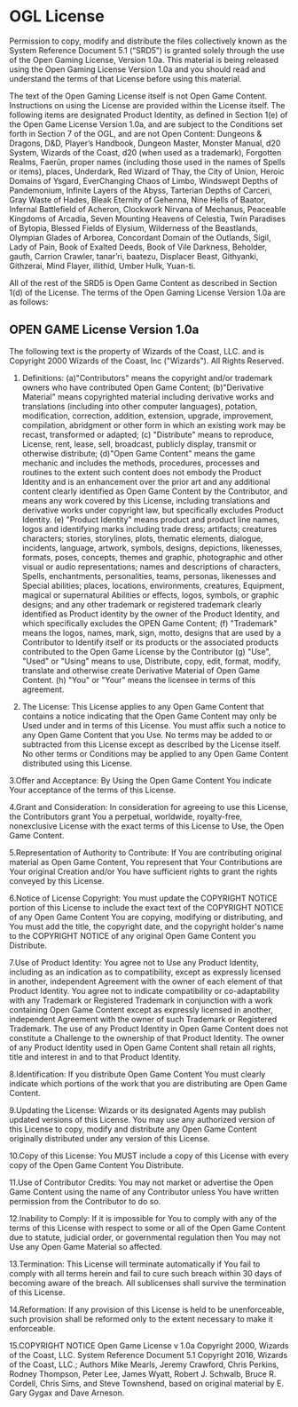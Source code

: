 # OGL License

Permission to copy, modify and distribute the files collectively known as the System Reference Document 5.1 (“SRD5”) is granted solely through the use of the Open Gaming License, Version 1.0a. This material is being released using the Open Gaming License Version 1.0a and you should read and understand the terms of that License before using this material.

The text of the Open Gaming License itself is not Open Game Content. Instructions on using the License are provided within the License itself. The following items are designated Product Identity, as defined in Section 1(e) of the Open Game License Version 1.0a, and are subject to the Conditions set forth in Section 7 of the OGL, and are not Open Content: Dungeons & Dragons, D&D, Player’s Handbook, Dungeon Master, Monster Manual, d20 System, Wizards of the Coast, d20 (when used as a trademark), Forgotten Realms, Faerûn, proper names (including those used in the names of Spells or items), places, Underdark, Red Wizard of Thay, the City of Union, Heroic Domains of Ysgard, EverChanging Chaos of Limbo, Windswept Depths of Pandemonium, Infinite Layers of the Abyss, Tarterian Depths of Carceri, Gray Waste of Hades, Bleak Eternity of Gehenna, Nine Hells of Baator, Infernal Battlefield of Acheron, Clockwork Nirvana of Mechanus, Peaceable Kingdoms of Arcadia, Seven Mounting Heavens of Celestia, Twin Paradises of Bytopia, Blessed Fields of Elysium, Wilderness of the Beastlands, Olympian Glades of Arborea, Concordant Domain of the Outlands, Sigil, Lady of Pain, Book of Exalted Deeds, Book of Vile Darkness, Beholder, gauth, Carrion Crawler, tanar’ri, baatezu, Displacer Beast, Githyanki, Githzerai, Mind Flayer, illithid, Umber Hulk, Yuan-ti.

All of the rest of the SRD5 is Open Game Content as described in Section 1(d) of the License. The terms of the Open Gaming License Version 1.0a are as follows:

## OPEN GAME License Version 1.0a

The following text is the property of Wizards of the Coast, LLC. and is Copyright 2000 Wizards of the Coast, Inc ("Wizards"). All Rights Reserved.

1. Definitions: (a)"Contributors" means the copyright and/or trademark owners who have contributed Open Game Content; (b)"Derivative Material" means copyrighted material including derivative works and translations (including into other computer languages), potation, modification, correction, addition, extension, upgrade, improvement, compilation, abridgment or other form in which an existing work may be recast, transformed or adapted; (c) "Distribute" means to reproduce, License, rent, lease, sell, broadcast, publicly display, transmit or otherwise distribute; (d)"Open Game Content" means the game mechanic and includes the methods, procedures, processes and routines to the extent such content does not embody the Product Identity and is an enhancement over the prior art and any additional content clearly identified as Open Game Content by the Contributor, and means any work covered by this License, including translations and derivative works under copyright law, but specifically excludes Product Identity. (e) "Product Identity" means product and product line names, logos and identifying marks including trade dress; artifacts; creatures characters; stories, storylines, plots, thematic elements, dialogue, incidents, language, artwork, symbols, designs, depictions, likenesses, formats, poses, concepts, themes and graphic, photographic and other visual or audio representations; names and descriptions of characters, Spells, enchantments, personalities, teams, personas, likenesses and Special abilities; places, locations, environments, creatures, Equipment, magical or supernatural Abilities or effects, logos, symbols, or graphic designs; and any other trademark or registered trademark clearly identified as Product identity by the owner of the Product Identity, and which specifically excludes the OPEN Game Content; (f) "Trademark" means the logos, names, mark, sign, motto, designs that are used by a Contributor to Identify itself or its products or the associated products contributed to the Open Game License by the Contributor (g) "Use", "Used" or "Using" means to use, Distribute, copy, edit, format, modify, translate and otherwise create Derivative Material of Open Game Content. (h) "You" or "Your" means the licensee in terms of this agreement.

2. The License: This License applies to any Open Game Content that contains a notice indicating that the Open Game Content may only be Used under and in terms of this License. You must affix such a notice to any Open Game Content that you Use. No terms may be added to or subtracted from this License except as described by the License itself. No other terms or Conditions may be applied to any Open Game Content distributed using this License.

3.Offer and Acceptance: By Using the Open Game Content You indicate Your acceptance of the terms of this License.

4.Grant and Consideration: In consideration for agreeing to use this License, the Contributors grant You a perpetual, worldwide, royalty-free, nonexclusive License with the exact terms of this License to Use, the Open Game Content.

5.Representation of Authority to Contribute: If You are contributing original material as Open Game Content, You represent that Your Contributions are Your original Creation and/or You have sufficient rights to grant the rights conveyed by this License.

6.Notice of License Copyright: You must update the COPYRIGHT NOTICE portion of this License to include the exact text of the COPYRIGHT NOTICE of any Open Game Content You are copying, modifying or distributing, and You must add the title, the copyright date, and the copyright holder's name to the COPYRIGHT NOTICE of any original Open Game Content you Distribute.

7.Use of Product Identity: You agree not to Use any Product Identity, including as an indication as to compatibility, except as expressly licensed in another, independent Agreement with the owner of each element of that Product Identity. You agree not to indicate compatibility or co-adaptability with any Trademark or Registered Trademark in conjunction with a work containing Open Game Content except as expressly licensed in another, independent Agreement with the owner of such Trademark or Registered Trademark. The use of any Product Identity in Open Game Content does not constitute a Challenge to the ownership of that Product Identity. The owner of any Product Identity used in Open Game Content shall retain all rights, title and interest in and to that Product Identity.

8.Identification: If you distribute Open Game Content You must clearly indicate which portions of the work that you are distributing are Open Game Content.

9.Updating the License: Wizards or its designated Agents may publish updated versions of this License. You may use any authorized version of this License to copy, modify and distribute any Open Game Content originally distributed under any version of this License.

10.Copy of this License: You MUST include a copy of this License with every copy of the Open Game Content You Distribute.

11.Use of Contributor Credits: You may not market or advertise the Open Game Content using the name of any Contributor unless You have written permission from the Contributor to do so.

12.Inability to Comply: If it is impossible for You to comply with any of the terms of this License with respect to some or all of the Open Game Content due to statute, judicial order, or governmental regulation then You may not Use any Open Game Material so affected.

13.Termination: This License will terminate automatically if You fail to comply with all terms herein and fail to cure such breach within 30 days of becoming aware of the breach. All sublicenses shall survive the termination of this License.

14.Reformation: If any provision of this License is held to be unenforceable, such provision shall be reformed only to the extent necessary to make it enforceable.

15.COPYRIGHT NOTICE Open Game License v 1.0a Copyright 2000, Wizards of the Coast, LLC. System Reference Document 5.1 Copyright 2016, Wizards of the Coast, LLC.; Authors Mike Mearls, Jeremy Crawford, Chris Perkins, Rodney Thompson, Peter Lee, James Wyatt, Robert J. Schwalb, Bruce R. Cordell, Chris Sims, and Steve Townshend, based on original material by E. Gary Gygax and Dave Arneson.
